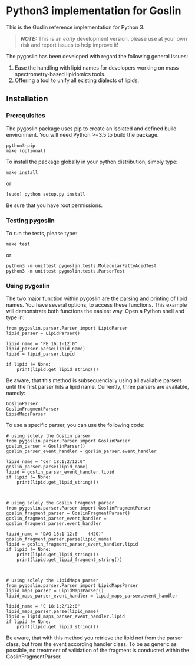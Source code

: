 # Python3 implementation for Goslin

This is the Goslin reference implementation  for Python 3.

> **_NOTE:_**  This is an *early* development version, please use at your own risk and report issues to help improve it!

The pygoslin has been developed with regard the following general issues:

1. Ease the handling with lipid names for developers working on mass spectrometry-based lipidomics tools.
2. Offering a tool to unify all existing dialects of lipids.


## Installation

### Prerequisites
The pygoslin package uses pip to create an isolated and defined build environment. You will need Python >=3.5 to build the package.

```
python3-pip
make (optional)
```

To install the package globally in your python distribution, simply type:

```
make install
```
or

```
[sudo] python setup.py install
```

Be sure that you have root permissions.


### Testing pygoslin

To run the tests, please type:

```
make test
```
or

```
python3 -m unittest pygoslin.tests.MolecularFattyAcidTest
python3 -m unittest pygoslin.tests.ParserTest
```



### Using pygoslin

The two major function within pygoslin are the parsing and printing of lipid names. You have several options, to access these functions. This example will demonstrate both functions the easiest way. Open a Python shell and type in:


```
from pygoslin.parser.Parser import LipidParser
lipid_parser = LipidParser()

lipid_name = "PE 16:1-12:0"
lipid_parser.parse(lipid_name)
lipid = lipid_parser.lipid

if lipid != None:
    print(lipid.get_lipid_string())

```

Be aware, that this method is subsequencially using all available parsers until the first parser hits a lipid name. Currently, three parsers are available, namely:
```
GoslinParser
GoslinFragmentParser
LipidMapsParser
```

To use a specific parser, you can use the following code:


```
# using solely the Goslin parser
from pygoslin.parser.Parser import GoslinParser
goslin_parser = GoslinParser()
goslin_parser_event_handler = goslin_parser.event_handler

lipid_name = "Cer 18:1;2/12:0"
goslin_parser.parse(lipid_name)
lipid = goslin_parser_event_handler.lipid
if lipid != None:
    print(lipid.get_lipid_string())
    
    
    
# using solely the Goslin Fragment parser
from pygoslin.parser.Parser import GoslinFragmentParser
goslin_fragment_parser = GoslinFragmentParser()
goslin_fragment_parser_event_handler = goslin_fragment_parser.event_handler

lipid_name = "DAG 18:1-12:0 - -(H2O)"
goslin_fragment_parser.parse(lipid_name)
lipid = goslin_fragment_parser_event_handler.lipid
if lipid != None:
    print(lipid.get_lipid_string())
    print(lipid.get_lipid_fragment_string())
    
    
    
# using solely the LipidMaps parser
from pygoslin.parser.Parser import LipidMapsParser
lipid_maps_parser = LipidMapsParser()
lipid_maps_parser_event_handler = lipid_maps_parser.event_handler

lipid_name = "C 18:1;2/12:0"
lipid_maps_parser.parse(lipid_name)
lipid = lipid_maps_parser_event_handler.lipid
if lipid != None:
    print(lipid.get_lipid_string())
```

Be aware, that with this method you retrieve the lipid not from the parser class, but from the event according handler class. To be as generic as possible, no treatment of validation of the fragment is conducted within the GoslinFragmentParser.
